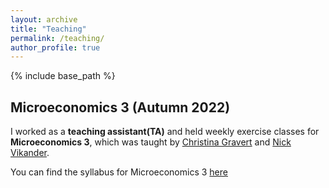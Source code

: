 ```yaml
---
layout: archive
title: "Teaching"
permalink: /teaching/
author_profile: true
---
```


{% include base_path %}

## Microeconomics 3 (Autumn 2022)
I worked as a **teaching assistant(TA)** and held weekly exercise classes for **Microeconomics 3**, which was taught by
[Christina Gravert](https://www.christinagravert.com/) and [Nick Vikander](https://sites.google.com/site/nickvikander/). <br>

You can find the syllabus for Microeconomics 3 [here](https://kurser.ku.dk/course/a%C3%98ka08005u/2022-2023)

